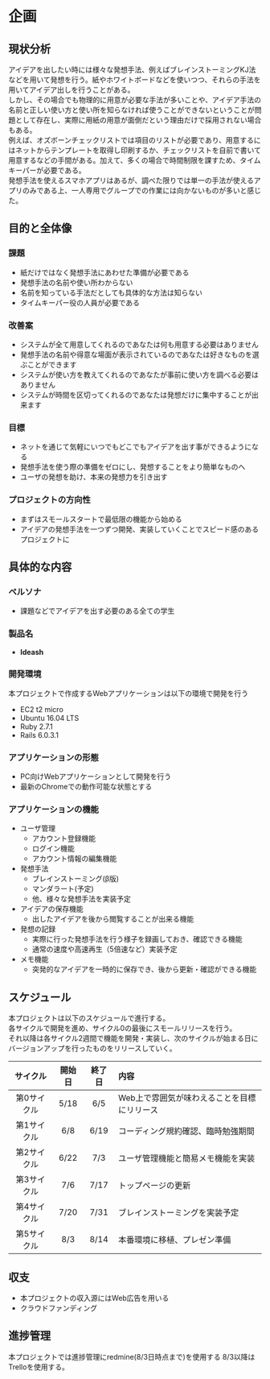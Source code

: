 # 企画

## 現状分析
アイデアを出したい時には様々な発想手法、例えばブレインストーミングKJ法などを用いて発想を行う。紙やホワイトボードなどを使いつつ、それらの手法を用いてアイデア出しを行うことがある。  
しかし、その場合でも物理的に用意が必要な手法が多いことや、アイデア手法の名前と正しい使い方と使い所を知らなければ使うことができないということが問題として存在し、実際に用紙の用意が面倒だという理由だけで採用されない場合もある。  
例えば、オズボーンチェックリストでは項目のリストが必要であり、用意するにはネットからテンプレートを取得し印刷するか、チェックリストを自前で書いて用意するなどの手間がある。加えて、多くの場合で時間制限を課すため、タイムキーパーが必要である。  
発想手法を使えるスマホアプリはあるが、調べた限りでは単一の手法が使えるアプリのみである上、一人専用でグループでの作業には向かないものが多いと感じた。
## 目的と全体像
### 課題
- 紙だけではなく発想手法にあわせた準備が必要である
- 発想手法の名前や使い所わからない
- 名前を知っている手法だとしても具体的な方法は知らない
- タイムキーパー役の人員が必要である

### 改善案
- システムが全て用意してくれるのであなたは何も用意する必要はありません
- 発想手法の名前や得意な場面が表示されているのであなたは好きなものを選ぶことができます
- システムが使い方を教えてくれるのであなたが事前に使い方を調べる必要はありません
- システムが時間を区切ってくれるのであなたは発想だけに集中することが出来ます

### 目標
- ネットを通じて気軽にいつでもどこでもアイデアを出す事ができるようになる
- 発想手法を使う際の準備をゼロにし、発想することをより簡単なものへ
- ユーザの発想を助け、本来の発想力を引き出す

### プロジェクトの方向性
- まずはスモールスタートで最低限の機能から始める
- アイデアの発想手法を一つずつ開発、実装していくことでスピード感のあるプロジェクトに

## 具体的な内容
### ペルソナ
- 課題などでアイデアを出す必要のある全ての学生
 
### 製品名
- **Ideash**

### 開発環境
本プロジェクトで作成するWebアプリケーションは以下の環境で開発を行う
- EC2 t2 micro
- Ubuntu 16.04 LTS
- Ruby 2.7.1
- Rails 6.0.3.1

### アプリケーションの形態
- PC向けWebアプリケーションとして開発を行う
- 最新のChromeでの動作可能な状態とする

### アプリケーションの機能
- ユーザ管理
    - アカウント登録機能
    - ログイン機能
    - アカウント情報の編集機能
- 発想手法
    - ブレインストーミング(β版)
    - マンダラート(予定)
    - 他、様々な発想手法を実装予定
- アイデアの保存機能
    - 出したアイデアを後から閲覧することが出来る機能
- 発想の記録
    - 実際に行った発想手法を行う様子を録画しておき、確認できる機能
    - 通常の速度や高速再生（5倍速など）実装予定
- メモ機能
    - 突発的なアイデアを一時的に保存でき、後から更新・確認ができる機能    

## スケジュール
本プロジェクトは以下のスケジュールで進行する。  
各サイクルで開発を進め、サイクル0の最後にスモールリリースを行う。  
それ以降は各サイクル2週間で機能を開発・実装し、次のサイクルが始まる日にバージョンアップを行ったものをリリースしていく。

|サイクル|開始日|終了日|内容|
|:--:|:--:|:--:|:--|  
|第0サイクル|5/18|6/5|Web上で雰囲気が味わえることを目標にリリース|  
|第1サイクル|6/8|6/19|コーディング規約確認、臨時勉強期間|  
|第2サイクル|6/22|7/3|ユーザ管理機能と簡易メモ機能を実装|  
|第3サイクル|7/6|7/17|トップページの更新|
|第4サイクル|7/20|7/31|ブレインストーミングを実装予定|  
|第5サイクル|8/3|8/14|本番環境に移植、プレゼン準備|

## 収支
- 本プロジェクトの収入源にはWeb広告を用いる
- クラウドファンディング

## 進捗管理
本プロジェクトでは進捗管理にredmine(8/3日時点まで)を使用する
8/3以降はTrelloを使用する。

